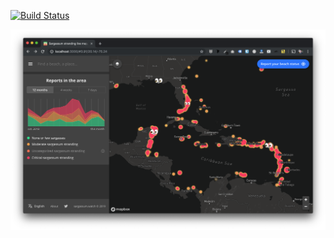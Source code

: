 [![Build Status](https://travis-ci.org/adesurirey/sargassum.watch.svg?branch=master)](https://travis-ci.org/adesurirey/sargassum.watch)

![screenshot](https://raw.githubusercontent.com/adesurirey/sargassum.watch/master/public/sargassum.watch-screenshot-20192710.png)
